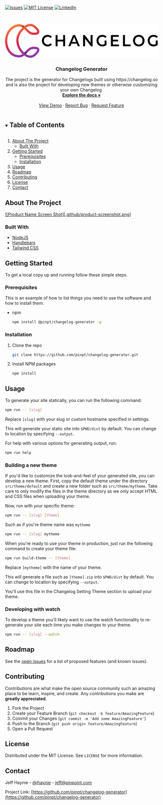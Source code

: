 [![Issues][issues-shield]][issues-url]
[![MIT License][license-shield]][license-url]
[![LinkedIn][linkedin-shield]][linkedin-url]

<!-- PROJECT LOGO -->
<br />
<p align="center">
  <a href="https://github.com/pinpt/changelog-generator">
    <img src=".github/logo.png" alt="Changelog Logo" width="526" height="113">
  </a>

  <h3 align="center">Changelog Generator</h3>

  <p align="center">
    The project is the generator for Changelogs built using https://changelog.so and is also the project for developing new themes or otherwise customizing your own Changelog.
    <br />
    <a href="https://github.com/pinpt/changelog-generator"><strong>Explore the docs »</strong></a>
    <br />
    <br />
    <a href="https://changelog.so">View Demo</a>
    ·
    <a href="https://github.com/pinpt/changelog-generator/issues">Report Bug</a>
    ·
    <a href="https://github.com/pinpt/changelog-generator/issues">Request Feature</a>
  </p>
</p>

<!-- TABLE OF CONTENTS -->
<details open="open">
  <summary><h2 style="display: inline-block">Table of Contents</h2></summary>
  <ol>
    <li>
      <a href="#about-the-project">About The Project</a>
      <ul>
        <li><a href="#built-with">Built With</a></li>
      </ul>
    </li>
    <li>
      <a href="#getting-started">Getting Started</a>
      <ul>
        <li><a href="#prerequisites">Prerequisites</a></li>
        <li><a href="#installation">Installation</a></li>
      </ul>
    </li>
    <li><a href="#usage">Usage</a></li>
    <li><a href="#roadmap">Roadmap</a></li>
    <li><a href="#contributing">Contributing</a></li>
    <li><a href="#license">License</a></li>
    <li><a href="#contact">Contact</a></li>
  </ol>
</details>

<!-- ABOUT THE PROJECT -->

## About The Project

[![Product Name Screen Shot][.github/product-screenshot.png]](https://changelog.so)

### Built With

- [NodeJS](https://nodejs.org)
- [Handlebars](https://handlebarsjs.com)
- [Tailwind CSS](https://tailwindcss.com/)

<!-- GETTING STARTED -->

## Getting Started

To get a local copy up and running follow these simple steps.

### Prerequisites

This is an example of how to list things you need to use the software and how to install them.

- npm
  ```sh
  npm install @pinpt/changelog-generator -g
  ```

### Installation

1. Clone the repo
   ```sh
   git clone https://github.com/pinpt/changelog-generator.git
   ```
2. Install NPM packages
   ```sh
   npm install
   ```

<!-- USAGE EXAMPLES -->

## Usage

To generate your site statically, you can run the following command:

```sh
npm run -- [slug]
```

Replace `[slug]` with your slug or custom hostname specified in settings.

This will generate your static site into `$PWD/dist` by default. You can change to location by specifying `--output`.

For help with various options for generating output, run:

```sh
npm run help
```

### Building a new theme

If you'd like to customize the look-and-feel of your generated site, you can develop a new theme. First, copy the default theme under the directory `src/theme/default` and create a new folder such as `src/theme/mytheme`. Take care to only modify the files in the theme directory as we only accept HTML and CSS files when uploading your theme.

Now, run with your specific theme:

```sh
npm run -- [slug] [theme]
```

Such as if you're theme name was `mytheme`

```sh
npm run -- [slug] mytheme
```

When you're ready to use your theme in production, just run the following command to create your theme file:

```sh
npm run build-theme -- [theme]
```

Replace `[mytheme]` with the name of your theme.

This will generate a file such as `[theme].zip` into `$PWD/dist` by default. You can change to location by specifying `--output`.

You'll use this file in the Changelog Setting Theme section to upload your theme.

### Developing with watch

To develop a theme you'll likely want to use the watch functionality to re-generate your site each time you make changes to your theme.

```sh
npm run -- [slug] --watch
```

<!-- ROADMAP -->

## Roadmap

See the [open issues](https://github.com/pinpt/changelog-generator/issues) for a list of proposed features (and known issues).

<!-- CONTRIBUTING -->

## Contributing

Contributions are what make the open source community such an amazing place to be learn, inspire, and create. Any contributions you make are **greatly appreciated**.

1. Fork the Project
2. Create your Feature Branch (`git checkout -b feature/AmazingFeature`)
3. Commit your Changes (`git commit -m 'Add some AmazingFeature'`)
4. Push to the Branch (`git push origin feature/AmazingFeature`)
5. Open a Pull Request

<!-- LICENSE -->

## License

Distributed under the MIT License. See `LICENSE` for more information.

<!-- CONTACT -->

## Contact

Jeff Haynie - [@jhaynie](https://twitter.com/jhaynie) - jeff@pinpoint.com

Project Link: [https://github.com/pinpt/changelog-generator](https://github.com/pinpt/changelog-generator)

<!-- MARKDOWN LINKS & IMAGES -->
<!-- https://www.markdownguide.org/basic-syntax/#reference-style-links -->

[issues-shield]: https://img.shields.io/github/issues/pinpt/changelog-generator.svg?style=for-the-badge
[issues-url]: https://github.com/pinpt/changelog-generator/issues
[license-shield]: https://img.shields.io/github/license/pinpt/changelog-generator.svg?style=for-the-badge
[license-url]: https://github.com/pinpt/changelog-generator/blob/master/LICENSE.txt
[linkedin-shield]: https://img.shields.io/badge/-LinkedIn-black.svg?style=for-the-badge&logo=linkedin&colorB=555
[linkedin-url]: https://www.linkedin.com/company/pinpoint-software

